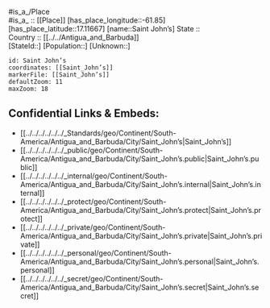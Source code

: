 ﻿---
location: [17.11667,-61.85] 
mapzoom: [7,12] 
mapmarker: city 
type: City
tags:
- geo/City


SpocWebEntityId: 36653
isDeleted: false
confidential: public

---
#is_a_/Place  
#is_a_ :: [[Place]] 
[has_place_longitude::-61.85] 
[has_place_latitude::17.11667] 
[name::Saint John’s] 
State ::  
Country :: [[../../Antigua_and_Barbuda]]  
[StateId::] 
[Population::] 
[Unknown::] 


```leaflet
id: Saint John’s
coordinates: [[Saint_John’s]] 
markerFile: [[Saint_John’s]] 
defaultZoom: 11 
maxZoom: 18
```


## Confidential Links & Embeds: 
- [[../../../../../../_Standards/geo/Continent/South-America/Antigua_and_Barbuda/City/Saint_John’s|Saint_John’s]] 
- [[../../../../../../_public/geo/Continent/South-America/Antigua_and_Barbuda/City/Saint_John’s.public|Saint_John’s.public]] 
- [[../../../../../../_internal/geo/Continent/South-America/Antigua_and_Barbuda/City/Saint_John’s.internal|Saint_John’s.internal]] 
- [[../../../../../../_protect/geo/Continent/South-America/Antigua_and_Barbuda/City/Saint_John’s.protect|Saint_John’s.protect]] 
- [[../../../../../../_private/geo/Continent/South-America/Antigua_and_Barbuda/City/Saint_John’s.private|Saint_John’s.private]] 
- [[../../../../../../_personal/geo/Continent/South-America/Antigua_and_Barbuda/City/Saint_John’s.personal|Saint_John’s.personal]] 
- [[../../../../../../_secret/geo/Continent/South-America/Antigua_and_Barbuda/City/Saint_John’s.secret|Saint_John’s.secret]] 
